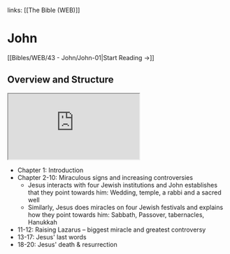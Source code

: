 links: [[The Bible (WEB)]]
# John

[[Bibles/WEB/43 - John/John-01|Start Reading →]]

## Overview and Structure
<iframe src="https://www.youtube.com/embed/G-2e9mMf7E8" class="resize-both"></iframe>

* Chapter 1: Introduction 
* Chapter 2-10: Miraculous signs and increasing controversies 
	* Jesus interacts with four Jewish institutions and John establishes that they point towards him: Wedding, temple, a rabbi and a sacred well
	* Similarly, Jesus does miracles on four Jewish festivals and explains how they point towards him: Sabbath, Passover, tabernacles, Hanukkah
* 11-12: Raising Lazarus – biggest miracle and greatest controversy 
* 13-17: Jesus' last words 
* 18-20: Jesus' death & resurrection 